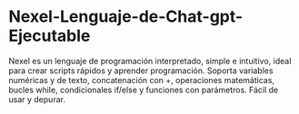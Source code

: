# Nexel-Lenguaje-de-Chat-gpt-Ejecutable
Nexel es un lenguaje de programación interpretado, simple e intuitivo, ideal para crear scripts rápidos y aprender programación. Soporta variables numéricas y de texto, concatenación con +, operaciones matemáticas, bucles while, condicionales if/else y funciones con parámetros. Fácil de usar y depurar.
